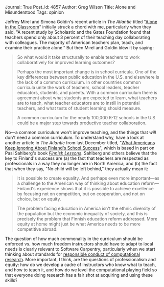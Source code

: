 Journal: True
Post_Id: 4857
Author: Greg Wilson
Title: Alone and Misunderstood
Tags: opinion

<p>Jeffrey Mirel and Simona Goldin's recent article in <em>The Atlantic</em> titled "<a href="http://www.theatlantic.com/national/archive/2012/04/alone-in-the-classroom-why-teachers-are-too-isolated/255976/">Alone in the Classroom</a>" initially struck a chord with me, particularly when they said, "A recent study by Scholastic and the Gates Foundation found that teachers spend only about 3 percent of their teaching day collaborating with colleagues. The majority of American teachers plan, teach, and examine their practice alone." But then Mirel and Goldin blew it by saying:</p>
<blockquote><p>So what would it take structurally to enable teachers to work collaboratively for improved learning outcomes?</p>
<p>Perhaps the most important change is in school curricula. One of the key differences between public education in the U.S. and elsewhere is the lack of a common curriculum. In other countries common curricula unite the work of teachers, school leaders, teacher educators, students, and parents. With a common curriculum there is agreement about what students are expected to learn, what teachers are to teach, what teacher educators are to instill in potential teachers, and what tests of student learning should measure.</p>
<p>A common curriculum for the nearly 100,000 K-12 schools in the U.S. could be a major step towards productive teacher collaboration.</p></blockquote>
<p>No&mdash;a common curriculum won't improve teaching, and the things that <em>will</em> don't need a common curriculum. To understand why, have a look at another article in <em>The Atlantic</em> from last December titled, "<a href="http://www.theatlantic.com/national/archive/2011/12/what-americans-keep-ignoring-about-finlands-school-success/250564/">What Americans Keep Ignoring About Finland's School Success</a>", which is based in part on Pasi Sahlberg's book <a href="http://www.amazon.com/Finnish-Lessons-Educational-Change-Finland/dp/0807752576/"><em>Finnish Lessons</em></a>. Sahlberg and others believe that the key to Finland's success are (a) the fact that teachers are respected as professionals in a way they no longer are in North America, and (b) the fact that when they say, "No child will be left behind," they actually mean it:</p>
<blockquote><p>It is possible to create equality. And perhaps even more important&mdash;as a challenge to the American way of thinking about education reform&mdash;Finland's experience shows that it is possible to achieve excellence by focusing not on competition, but on cooperation, and not on choice, but on equity.</p>
<p>The problem facing education in America isn't the ethnic diversity of the population but the economic inequality of society, and this is precisely the problem that Finnish education reform addressed. More equity at home might just be what America needs to be more competitive abroad.</p></blockquote>
<p>The question of how much commonality in the curriculum should be enforced vs. how much freedom instructors should have to adapt to local needs is clearly relevant to Software Carpentry, particularly when we start thinking about standards for <a href="http://ivory.idyll.org/blog/may-12/computational-rcr.html">responsible conduct of computational research</a>. More important, I think, are the questions of professionalism and equity: how do we develop a cadre of instructors who know what to teach, and how to teach it, and how do we level the computational playing field so that everyone doing research has a fair shot at acquiring and using these skills?</p>
